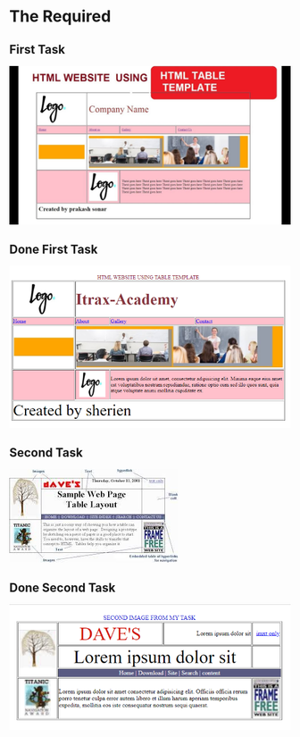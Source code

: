 # The Required

## First Task

![image task_f](task_1_1.png)

## Done First Task 

![image done_1](done_1.png)

## Second Task

![image task_s](task_2_2.jpg)

## Done Second Task

![image done_2](done_2.png)

